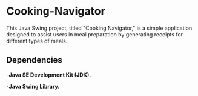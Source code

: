 # Cooking-Navigator

This Java Swing project, titled "Cooking Navigator," is a simple application designed to assist users in meal preparation by generating receipts for different types of meals. 

## Dependencies
-**Java SE Development Kit (JDK).**

-**Java Swing Library.**
